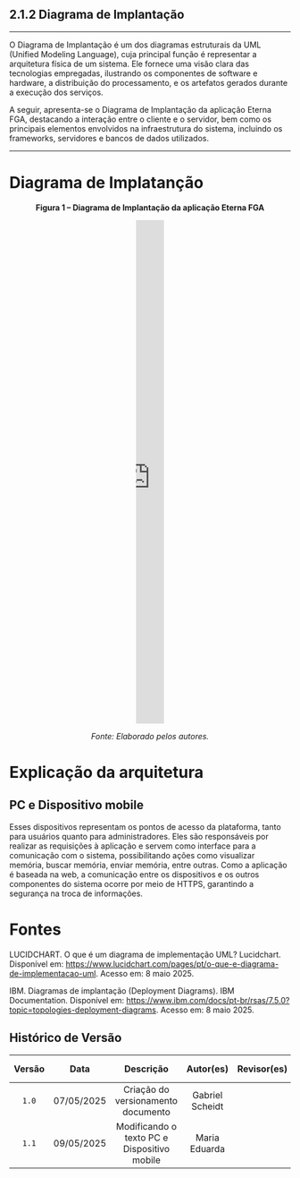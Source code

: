 ## 2.1.2 Diagrama de Implantação

---

O Diagrama de Implantação é um dos diagramas estruturais da UML (Unified Modeling Language), cuja principal função é representar a arquitetura física de um sistema. Ele fornece uma visão clara das tecnologias empregadas, ilustrando os componentes de software e hardware, a distribuição do processamento, e os artefatos gerados durante a execução dos serviços.

A seguir, apresenta-se o Diagrama de Implantação da aplicação Eterna FGA, destacando a interação entre o cliente e o servidor, bem como os principais elementos envolvidos na infraestrutura do sistema, incluindo os frameworks, servidores e bancos de dados utilizados.

---

# Diagrama de Implatanção

<p align="center"><strong>Figura 1 – Diagrama de Implantação da aplicação Eterna FGA</strong></p>

<p align="center">
    <iframe frameborder="0" style="width:10%; height:900px;"
        src="https://viewer.diagrams.net/?tags=%7B%7D&lightbox=1&highlight=0000ff&edit=_blank&layers=1&nav=1&title=Diagrama_Implanta%C3%A7%C3%A3o.drawio&dark=auto#R%3Cmxfile%3E%3Cdiagram%20name%3D%22P%C3%A1gina-1%22%20id%3D%22E7zcgk4AevlYPmeYEHd9%22%3E5Vrbcto6FP0aHpvxlcBjubVzDjlDCzNNnzrCFrZ6jOSRxS1fX8mWsFXZCWnT2DQvibR1s9bae22zoeeOt8cPFKTxHQlh0nOs8NhzJz3HsR3f5v%2BE5VRYbi2vMEQUhXJSaViiByiNlrTuUAgzbSIjJGEo1Y0BwRgGTLMBSslBn7YhiX5qCiJoGJYBSEzrFxSyuLAOnNvS%2FhGiKFYn2%2F1hMbIFarK8SRaDkBwqJnfac8eUEFa0tscxTAR4Cpdi3axh9PxgFGJ2yYLZ4PvgnwcvOdzPv%2BHZ3fSe7v99Z%2Fflw7GTujEMOQCySyiLSUQwSKaldUTJDodQbGvxXjlnTkjKjTY3foeMnSSbYMcIN8Vsm8hRiMP3ghvexQSLLTMGKJuhJJGbmpeT983IjgbwkRtJ9%2BL7RZA9dnO%2FmCiuWzlBYvcBki1k9MQnUJgAhva6PwDpVtF5Xok8b0jwn0GEJzfeg2Qnj1qNF7XkzMGaB5kGKEhQhHk74HBByg17SBniXvxeDmxRGBbcwQw9gHW%2BnwA6JQiz%2FDL%2BqOdPaqF%2F1HPESfDYq4lFeYrm7hqyctU768ZyJG1SJRSLF2MvN1%2BI21SmkM0m417wMznnZ%2Fh1vmzH4MsgK%2BKBkjZ68u8D5w4tDTVbSc2hVCp7IG1xVaXUxBd3Y9dAZQnpHoWEcuuMEsymODSA%2BtlbmdCRs1MncMOERKQgQDha5RozKA3zfHjilJbP8qZ2botBKo4JdutcaApNsoXvh4hytBERh3BdEZCNNvwRlfp5epAdYsTgkh8hxg483T0jWJwGzk1u2%2BNuaHD3GYKAGWwpRLck3OWaUk%2BU4sW6RJ8KxusQrhDw8mDL0b4eR%2F2aMLJqqPD%2FFBO2%2B7dlZffCrOx1Kim7psh%2FXK0Wyy6nZaXAL5GW7c5nYVOzWs%2FCbvtZ2DNQGYHgfygybx9sharidVamrzeViYcNvHcpE9u3NW7dT1iO1J43I9H8b7pcKTM%2FpjJyfSn7clbqU7bfdspWvtAlJfIdv20lUp%2ByNSnCAREVIcj%2FTEBIsrenQmdv6bQKDQzuFiRjEYXLT%2FOrk5hnQN4gMTXB9LoSY5aIXl1ifB0Tu%2FVXHfMNfTF%2Bg3rSRHCn9MRMkSNRoOehf3Vicjne9YHTeonBMT8jtC0mXVAT83VlgrKUZIh%2F%2FhUvLXdkjfjl3p7AeA2kd0lgnL7B3tUKzOV4d1RgXN8A%2FTVqmEfE7ivtr2KrG1%2F2Jke5c945qQ7m972vdr5WO%2Fmivn%2FuimXCsWV%2FASniiAmPyNfkNdMn6qhmpbVRZZ%2BsrCqnf7K0KguDXSmtmpW7rpdWlUf%2FfuLjHjl0JR%2FdLa66t9cXwTeeP9Ci%2BGY49LRItrRAbgzjP%2FlliHrPubaQNesBnQ9ZVUh9iZD1HC3DtvjlCO%2BWvxsqppe%2FvnKnPwA%3D%3C%2Fdiagram%3E%3C%2Fmxfile%3E">
    </iframe>
</p>

<p align="center"><em>Fonte: Elaborado pelos autores.</em></p>

# Explicação da arquitetura

## PC e Dispositivo mobile
Esses dispositivos representam os pontos de acesso da plataforma, tanto para usuários quanto para administradores. Eles são responsáveis por realizar as requisições à aplicação e servem como interface para a comunicação com o sistema, possibilitando ações como visualizar memória, buscar memória, enviar memória, entre outras. Como a aplicação é baseada na web, a comunicação entre os dispositivos e os outros componentes do sistema ocorre por meio de HTTPS, garantindo a segurança na troca de informações.

# Fontes

LUCIDCHART. O que é um diagrama de implementação UML? Lucidchart. Disponível em: https://www.lucidchart.com/pages/pt/o-que-e-diagrama-de-implementacao-uml. Acesso em: 8 maio 2025.

IBM. Diagramas de implantação (Deployment Diagrams). IBM Documentation. Disponível em: https://www.ibm.com/docs/pt-br/rsas/7.5.0?topic=topologies-deployment-diagrams. Acesso em: 8 maio 2025.


## Histórico de Versão

| Versão | Data | Descrição | Autor(es) | Revisor(es) | Comentário do Revisor |
| :-: | :-: | :-: | :-: | :-: | :-: |
| `1.0` | 07/05/2025  | Criação do versionamento documento | Gabriel Scheidt | | |
| `1.1` | 09/05/2025  | Modificando o texto PC e Dispositivo mobile | Maria Eduarda | | |
